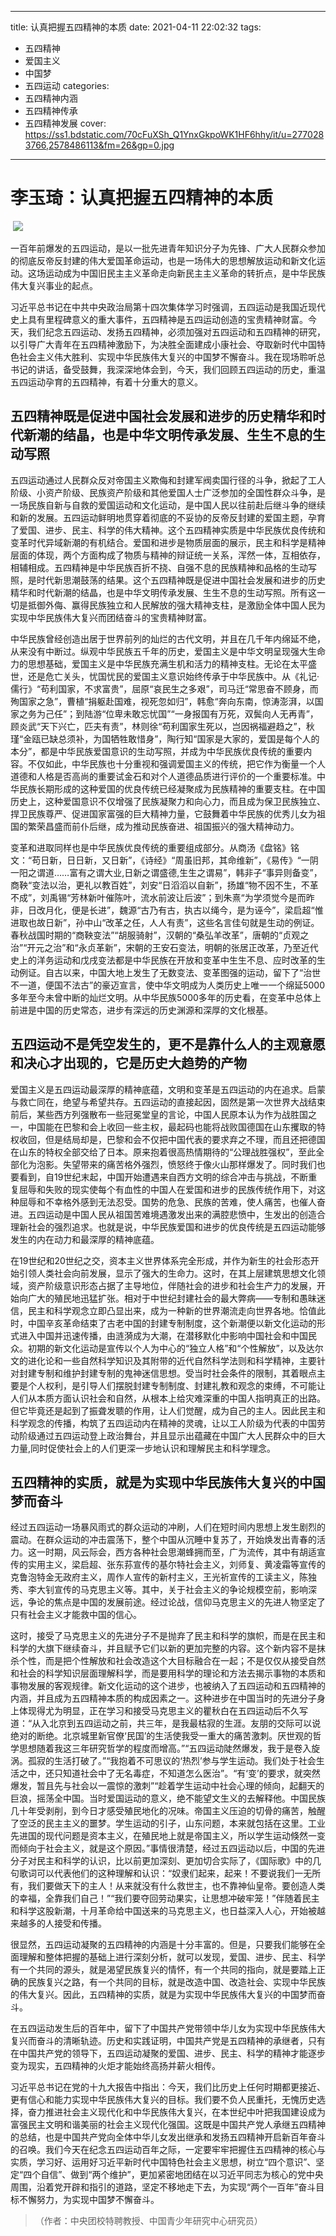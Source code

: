 ﻿
---
title: 认真把握五四精神的本质
date: 2021-04-11 22:02:32
tags:
- 五四精神
- 爱国主义
- 中国梦
- 五四运动
categories:
- 五四精神内涵
- 五四精神传承
- 五四精神发展
cover: https://ss1.bdstatic.com/70cFuXSh_Q1YnxGkpoWK1HF6hhy/it/u=2770283766,2578486113&fm=26&gp=0.jpg
---

# 李玉琦：认真把握五四精神的本质

​		![](弘扬五四精神，争做新时代有志青年.jpg)

​		一百年前爆发的五四运动，是以一批先进青年知识分子为先锋、广大人民群众参加的彻底反帝反封建的伟大爱国革命运动，也是一场伟大的思想解放运动和新文化运动。这场运动成为中国旧民主主义革命走向新民主主义革命的转折点，是中华民族伟大复兴事业的起点。

习近平总书记在中共中央政治局第十四次集体学习时强调，五四运动是我国近现代史上具有里程碑意义的重大事件，五四精神是五四运动创造的宝贵精神财富。今天，我们纪念五四运动、发扬五四精神，必须加强对五四运动和五四精神的研究，以引导广大青年在五四精神激励下，为决胜全面建成小康社会、夺取新时代中国特色社会主义伟大胜利、实现中华民族伟大复兴的中国梦不懈奋斗。我在现场聆听总书记的讲话，备受鼓舞，我深深地体会到，今天，我们回顾五四运动的历史，重温五四运动孕育的五四精神，有着十分重大的意义。

## 五四精神既是促进中国社会发展和进步的历史精华和时代新潮的结晶，也是中华文明传承发展、生生不息的生动写照

五四运动通过人民群众反对帝国主义欺侮和封建军阀卖国行径的斗争，掀起了工人阶级、小资产阶级、民族资产阶级和其他爱国人士广泛参加的全国性群众斗争，是一场民族自新与自救的爱国运动和文化运动，是中国人民以往前赴后继斗争的继续和新的发展。五四运动鲜明地贯穿着彻底的不妥协的反帝反封建的爱国主题，孕育了爱国、进步、民主、科学的伟大精神。这个五四精神实质是中华民族优良传统和变革时代异域新潮的有机结合。爱国和进步是物质层面的展示，民主和科学是精神层面的体现，两个方面构成了物质与精神的辩证统一关系，浑然一体，互相依存，相辅相成。五四精神是中华民族百折不挠、自强不息的民族精神和品格的生动写照，是时代新思潮鼓荡的结果。这个五四精神既是促进中国社会发展和进步的历史精华和时代新潮的结晶，也是中华文明传承发展、生生不息的生动写照。所有这一切是抵御外侮、赢得民族独立和人民解放的强大精神支柱，是激励全体中国人民为实现中华民族伟大复兴而团结奋斗的宝贵精神财富。

中华民族曾经创造出居于世界前列的灿烂的古代文明，并且在几千年内绵延不绝，从来没有中断过。纵观中华民族五千年的历史，爱国主义是中华文明呈现强大生命力的思想基础，爱国主义是中华民族充满生机和活力的精神支柱。无论在太平盛世，还是危亡关头，忧国忧民的爱国主义意识始终传承于中华民族中。从《礼记·儒行》“苟利国家，不求富贵”，屈原“哀民生之多艰”，司马迁“常思奋不顾身，而殉国家之急”，曹植“捐躯赴国难，视死忽如归”，韩愈“奔向东南，惊涛澎湃，以国家之务为己任”；到陆游“位卑未敢忘忧国”“一身报国有万死，双鬓向人无再青”，顾炎武“天下兴亡，匹夫有责”，林则徐“苟利国家生死以，岂因祸福避趋之”，秋瑾“金瓯已缺总须补，为国牺牲敢惜身”，陶行知“国家是大家的，爱国是每个人的本分”，都是中华民族爱国意识的生动写照，并成为中华民族优良传统的重要内容。不仅如此，中华民族也十分重视和强调爱国主义的传统，把它作为衡量一个人道德和人格是否高尚的重要试金石和对个人道德品质进行评价的一个重要标准。中华民族长期形成的这种爱国的优良传统已经凝聚成为民族精神的重要支柱。在中国历史上，这种爱国意识不仅增强了民族凝聚力和向心力，而且成为保卫民族独立、捍卫民族尊严、促进国家富强的巨大精神力量，它鼓舞着中华民族的优秀儿女为祖国的繁荣昌盛而前仆后继，成为推动民族奋进、祖国振兴的强大精神动力。

变革和进取同样也是中华民族优良传统的重要组成部分。从商汤《盘铭》铭文：“苟日新，日日新，又日新”，《诗经》“周虽旧邦，其命维新”，《易传》“一阴一阳之谓道……富有之谓大业,日新之谓盛德,生生之谓易”，韩非子“事异则备变”，商鞅“变法以治，更礼以教百姓”，刘安“日滔滔以自新”，扬雄“物不因不生，不革不成”，刘禹锡“芳林新叶催陈叶，流水前波让后波”；到朱熹“为学须觉今是而昨非，日改月化，便是长进”，魏源“古乃有古，执古以绳今，是为诬今”，梁启超“惟进取也故日新”，孙中山“改革之任，人人有责”，这些名言佳句就是生动的例证。春秋战国时期的“商鞅变法”“胡服骑射”，汉朝的“桑弘羊改革”，唐朝的“贞观之治”“开元之治”和“永贞革新”，宋朝的王安石变法，明朝的张居正改革，乃至近代史上的洋务运动和戊戌变法都是中华民族在开放和变革中生生不息、应时改革的生动例证。自古以来，中国大地上发生了无数变法、变革图强的运动，留下了“治世不一道，便国不法古”的豪迈宣言，使中华文明成为人类历史上唯一一个绵延5000多年至今未曾中断的灿烂文明。从中华民族5000多年的历史看，在变革中总体上前进是中国的历史常态，进步有深远的历史渊源和深厚的文化根基。

## 五四运动不是凭空发生的，更不是靠什么人的主观意愿和决心才出现的，它是历史大趋势的产物

爱国主义是五四运动最深厚的精神底蕴，文明和变革是五四运动的内在追求。启蒙与救亡同在，绝望与希望共存。五四运动的直接起因，固然是第一次世界大战结束前后，某些西方列强散布一些冠冕堂皇的言论，中国人民原本认为作为战胜国之一，中国能在巴黎和会上收回一些主权，最起码也能将战败国德国在山东攫取的特权收回，但是结局却是，巴黎和会不仅把中国代表的要求弃之不理，而且还把德国在山东的特权全部交给了日本。原来抱着很高热情期待的“公理战胜强权”，至此全部化为泡影。失望带来的痛苦格外强烈，愤怒终于像火山那样爆发了。同时我们也要看到，自19世纪末起，中国开始遭遇来自西方文明的综合冲击与挑战，不断重复屈辱和失败的现实使每个有血性的中国人在爱国和进步的民族传统作用下，对这种屈辱和不幸格外感到无法忍受。国势的危急、民族的苦难，使人痛苦，也催人奋进。五四运动是中国人民从祖国苦难境遇激发出来的满腔悲愤中，生发出的创造合理新社会的强烈追求。也就是说，中华民族爱国和进步的优良传统是五四运动能够发生的内在动力和最深厚的精神底蕴。

在19世纪和20世纪之交，资本主义世界体系完全形成，并作为新生的社会形态开始引领人类社会向前发展，显示了强大的生命力。这时，在其上层建筑思想文化领域，资产阶级意识形态占据了主导地位，伴随社会的进步和社会生产力的发展，开始向广大的殖民地迅猛扩张。相对于中世纪封建社会的最大弊病——专制和愚昧迷信，民主和科学观念立即凸显出来，成为一种新的世界潮流走向世界各地。恰值此时，中国辛亥革命结束了古老中国的封建专制制度，这个新潮便以新文化运动的形式进入中国并迅速传播，由涟漪成为大潮，在潜移默化中影响中国社会和中国民众。初期的新文化运动是宣传以个人为中心的“独立人格”和“个性解放”，以及达尔文的进化论和一些自然科学知识及其附带的近代自然科学法则和科学精神，主要针对封建专制和维护封建专制的鬼神迷信思想。受当时社会条件的限制，其着眼点主要是个人权利，是引导人们摆脱封建专制制度、封建礼教和观念的束缚，不可能让人们从本质方面认识社会和自然，从根本上给灾难深重的中国人指明真正的出路。但它毕竟还是起到了振聋发聩的作用，让人们觉醒，成为自己的主人。因此民主和科学观念的传播，构筑了五四运动内在精神的灵魂，让以工人阶级为代表的中国劳动阶级通过五四运动登上政治舞台，并且显示出蕴藏在中国广大人民群众中的巨大力量,同时促使社会上的人们更深一步地认识和理解民主和科学理念。

## 五四精神的实质，就是为实现中华民族伟大复兴的中国梦而奋斗

经过五四运动一场暴风雨式的群众运动的冲刷，人们在短时间内思想上发生剧烈的震动。在群众运动的冲击震荡下，整个中国从沉睡中复苏了，开始焕发出青春的活力。这一时期，风云际会，西方各种社会思潮蜂拥而至，广为流传，其中有胡适宣传的实用主义，梁启超、张东荪宣传的基尔特社会主义，刘师复、黄凌霜等宣传的克鲁泡特金无政府主义，周作人宣传的新村主义，王光祈宣传的工读主义，陈独秀、李大钊宣传的马克思主义等。其中，关于社会主义的争论规模空前，影响深远，争论的焦点是中国的发展前途。经过论战，信仰马克思主义的先进人物坚定了只有社会主义才能救中国的信心。

这时，接受了马克思主义的先进分子不是抛弃了民主和科学的旗帜，而是在民主和科学的大旗下继续奋斗，并且赋予它们以新的更加完整的内容。这个新内容不是抹杀个性，而是把个性解放和社会改造这个大目标融合在一起；不是仅仅从接受自然和社会的科学知识层面理解科学，而是要用科学的理论和方法去揭示事物的本质和事物发展的客观规律。新文化运动的这个进步，也被纳入了五四运动和五四精神的内涵，并且成为五四精神本质的构成因素之一。这种进步在中国当时的先进分子身上体现得尤为明显，正在学习和接受马克思主义的瞿秋白在五四运动后不久写道：“从入北京到五四运动之前，共三年，是我最枯寂的生涯。友朋的交际可以说绝对的断绝。北京城里新官僚‘民国’的生活使我受一重大的痛苦激刺。厌世观的哲学思想随着我这三年研究哲学的程度而增高。”“五四运动陡然爆发，我于是卷入旋涡。孤寂的生活打破了。”“我抱着不可思议的‘热烈’参与学生运动。我们处于社会生活之中，还只知道社会中了无名毒症，不知道怎么医治”。“有‘变’的要求，就突然爆发，暂且先与社会以一震惊的激刺”“趁着学生运动中社会心理的倾向，起翻天的巨浪，摇荡全中国。当时爱国运动的意义，绝不能望文生义的去解释他。中国民族几十年受剥削，到今日才感受殖民地化的况味。帝国主义压迫的切骨的痛苦，触醒了空泛的民主主义的噩梦。学生运动的引子，山东问题，本来就包括在这里。工业先进国的现代问题是资本主义，在殖民地上就是帝国主义，所以学生运动倏然一变而倾向于社会主义，就是这个原因。”事情很清楚，经过五四运动以后，中国的先进分子对民主和科学的认识，比以前更加深刻、更加切合实际了，《国际歌》中的几句歌词可以代表他们的这种理解和认识：“奴隶们起来，起来！不要说我们一无所有，我们要做天下的主人！从来就没有什么救世主，也不靠神仙皇帝。要创造人类的幸福，全靠我们自己！”“我们要夺回劳动果实，让思想冲破牢笼！”伴随着民主和科学这股新潮，十月革命给中国送来的马克思主义，也日益深入人心，开始被越来越多的人接受和传播。

很显然，五四运动凝聚的五四精神的内涵是十分丰富的。但是，只要我们能够在全面理解和整体把握的基础上进行深刻分析，就可以发现，爱国、进步、民主、科学有一个共同的源头，就是渴望民族复兴的情怀，有一个共同的指向，就是要踏上正确的民族复兴之路，有一个共同的目标，就是改造中国、改造社会、实现中华民族的伟大复兴。因此，五四精神的实质，就是为实现中华民族伟大复兴的中国梦而奋斗。

在五四运动发生后的百年中，留下了中国共产党带领中华儿女为实现中华民族伟大复兴而奋斗的清晰轨迹。历史和实践证明，中国共产党是五四精神的承继者，只有在中国共产党的领导下，五四运动凝聚的爱国、进步、民主、科学的精神才能逐步变为现实，五四精神的火炬才能始终高扬并薪火相传。

习近平总书记在党的十九大报告中指出：今天，我们比历史上任何时期都更接近、更有信心和能力实现中华民族伟大复兴的目标。我们要不负人民重托，无愧历史选择，奋力推进社会主义现代化和中华民族伟大复兴，在本世纪中叶把我国建设成为富强民主文明和谐美丽的社会主义现代化强国。这既是中国共产党人承继五四精神的总结，也是中国共产党向全体中华儿女发出继承和发扬五四精神开启新百年奋斗的召唤。我们今天在纪念五四运动百年之际，一定要牢牢把握住五四精神的核心与实质，学习好、运用好习近平新时代中国特色社会主义思想，树立“四个意识”、坚定“四个自信”、做到“两个维护”，更加紧密地团结在以习近平同志为核心的党中央周围，沿着党开辟和指引的道路，坚定不移地走下去，为实现“两个一百年”奋斗目标不懈努力，为实现中国梦不懈奋斗。

> （作者：中央团校特聘教授、中国青少年研究中心研究员）
